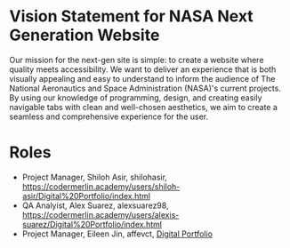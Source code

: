 # Vision Statement for NASA Next Generation Website

Our mission for the next-gen site is simple: to create a website where quality meets accessibility. We want to deliver an experience that is both visually appealing and easy to understand to inform the audience of The National Aeronautics and Space Administration (NASA)'s current projects. By using our knowledge of programming, design, and creating easily navigable tabs with clean and well-chosen aesthetics, we aim to create a seamless and comprehensive experience for the user.            


# Roles
- Project Manager, Shiloh Asir, shilohasir, https://codermerlin.academy/users/shiloh-asir/Digital%20Portfolio/index.html
- QA Analyist, Alex Suarez, alexsuarez98, https://codermerlin.academy/users/alexis-suarez/Digital%20Portfolio/index.html
- Project Manager, Eileen Jin, affevct, [Digital Portfolio](https://codermerlin.academy/users/eileen-jin/Digital%20Portfolio/index.html)


